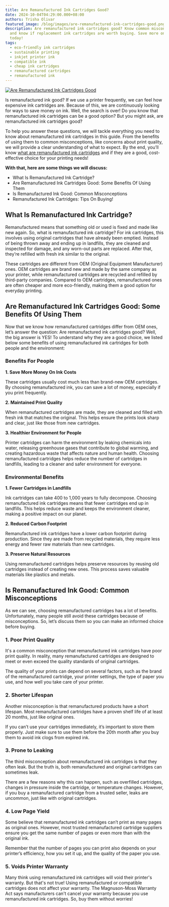 ```yaml
---
title: Are Remanufactured Ink Cartridges Good?
date: 2024-10-04T04:29:00.000+08:00
authors: Trisha Olivar
featured_image: /blog/images/are-remanufactured-ink-cartridges-good.png
description: Are remanufactured ink cartridges good? Know common misconceptions
  and know if replacement ink cartridges are worth buying. Save more on ink
  today!
tags:
  - eco-friendly ink cartridges
  - sustainable printing
  - inkjet printer ink
  - compatible ink
  - cheap ink cartridges
  - remanufactured cartridges
  - remanufactured ink
---
```

[![Are Remanufactured Ink Cartridges Good](/blog/images/are-remanufactured-ink-cartridges-good.png "Are Remanufactured Ink Cartridges Good?")](/blog/images/are-remanufactured-ink-cartridges-good.png)

Is remanufactured ink good? If we use a printer frequently, we can feel how expensive ink cartridges are. Because of this, we are continuously looking for ways to save money on ink. Well, the search is over! Do you know that remanufactured ink cartridges can be a good option? But you might ask, are remanufactured ink cartridges good?

To help you answer these questions, we will tackle everything you need to know about remanufactured ink cartridges in this guide. From the benefits of using them to common misconceptions, like concerns about print quality, we will provide a clear understanding of what to expect. By the end, you’ll know [what are remanufactured ink cartridges](https://www.compandsave.com/blog/posts/what-are-remanufactured-ink-cartridges-the-ultimate-guide.html) and if they are a good, cost-effective choice for your printing needs!

**With that, here are some things we will discuss:**

* What Is Remanufactured Ink Cartridge?
* Are Remanufactured Ink Cartridges Good: Some Benefits Of Using Them
* Is Remanufactured Ink Good: Common Misconceptions 
* Remanufactured Ink Cartridges: Tips On Buying!

## What Is Remanufactured Ink Cartridge?

Remanufactured means that something old or used is fixed and made like new again. So, what is remanufactured ink cartridge? For ink cartridges, this involves using original cartridges that have already been emptied. Instead of being thrown away and ending up in landfills, they are cleaned and inspected for damage, and any worn-out parts are replaced. After that, they’re refilled with fresh ink similar to the original.

These cartridges are different from OEM (Original Equipment Manufacturer) ones. OEM cartridges are brand new and made by the same company as your printer, while remanufactured cartridges are recycled and refilled by third-party companies. Compared to OEM cartridges, remanufactured ones are often cheaper and more eco-friendly, making them a good option for everyday printing.

## Are Remanufactured Ink Cartridges Good: Some Benefits Of Using Them

Now that we know how remanufactured cartridges differ from OEM ones, let’s answer the question: Are remanufactured ink cartridges good? Well, the big answer is YES! To understand why they are a good choice, we listed below some benefits of using remanufactured ink cartridges for both people and the environment:

### Benefits For People

**1. Save More Money On Ink Costs**

These cartridges usually cost much less than brand-new OEM cartridges. By choosing remanufactured ink, you can save a lot of money, especially if you print frequently. 

**2. Maintained Print Quality**

When remanufactured cartridges are made, they are cleaned and filled with fresh ink that matches the original. This helps ensure the prints look sharp and clear, just like those from new cartridges.

**3. Healthier Environment for People**

Printer cartridges can harm the environment by leaking chemicals into water, releasing greenhouse gases that contribute to global warming, and creating hazardous waste that affects nature and human health. Choosing remanufactured cartridges helps reduce the number of cartridges in landfills, leading to a cleaner and safer environment for everyone.

### Environmental Benefits

**1. Fewer Cartridges in Landfills**

Ink cartridges can take 400 to 1,000 years to fully decompose. Choosing remanufactured ink cartridges means that fewer cartridges end up in landfills. This helps reduce waste and keeps the environment cleaner, making a positive impact on our planet.

**2. Reduced Carbon Footprint**

Remanufactured ink cartridges have a lower carbon footprint during production. Since they are made from recycled materials, they require less energy and fewer raw materials than new cartridges. 

**3. Preserve Natural Resources**

Using remanufactured cartridges helps preserve resources by reusing old cartridges instead of creating new ones. This process saves valuable materials like plastics and metals. 

## Is Remanufactured Ink Good: Common Misconceptions 

As we can see, choosing remanufactured cartridges has a lot of benefits. Unfortunately, many people still avoid these cartridges because of misconceptions. So, let’s discuss them so you can make an informed choice before buying.

### 1. Poor Print Quality

It's a common misconception that remanufactured ink cartridges have poor print quality. In reality, many remanufactured cartridges are designed to meet or even exceed the quality standards of original cartridges.

The quality of your prints can depend on several factors, such as the brand of the remanufactured cartridge, your printer settings, the type of paper you use, and how well you take care of your printer.

### 2. Shorter Lifespan

Another misconception is that remanufactured products have a short lifespan. Most remanufactured cartridges have a proven shelf life of at least 20 months, just like original ones.

If you can’t use your cartridges immediately, it’s important to store them properly. Just make sure to use them before the 20th month after you buy them to avoid ink clogs from expired ink.

### 3. Prone to Leaking

The third misconception about remanufactured ink cartridges is that they often leak. But the truth is, both remanufactured and original cartridges can sometimes leak.

There are a few reasons why this can happen, such as overfilled cartridges, changes in pressure inside the cartridge, or temperature changes. However, if you buy a remanufactured cartridge from a trusted seller, leaks are uncommon, just like with original cartridges.

### 4. Low Page Yield

Some believe that remanufactured ink cartridges can’t print as many pages as original ones. However, most trusted remanufactured cartridge suppliers ensure you get the same number of pages or even more than with the original ink. 

Remember that the number of pages you can print also depends on your printer’s efficiency, how you set it up, and the quality of the paper you use.

### 5. Voids Printer Warranty

Many think using remanufactured ink cartridges will void their printer's warranty. But that's not true! Using remanufactured or compatible cartridges does not affect your warranty. The Magnuson-Moss Warranty Act says manufacturers can't cancel your warranty because you use remanufactured ink cartridges. So, buy them without worries!
